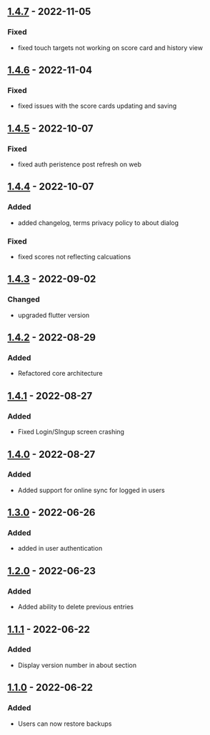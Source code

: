 ## [1.4.7] - 2022-11-05
### Fixed
- fixed touch targets not working on score card and history view

## [1.4.6] - 2022-11-04
### Fixed
- fixed issues with the score cards updating and saving

## [1.4.5] - 2022-10-07
### Fixed
- fixed auth peristence post refresh on web

## [1.4.4] - 2022-10-07
### Added
- added changelog, terms privacy policy to about dialog

### Fixed
- fixed scores not reflecting calcuations

## [1.4.3] - 2022-09-02
### Changed
- upgraded flutter version

## [1.4.2] - 2022-08-29
### Added
- Refactored core architecture

## [1.4.1] - 2022-08-27
### Added
- Fixed Login/SIngup screen crashing

## [1.4.0] - 2022-08-27
### Added
- Added support for online sync for logged in users

## [1.3.0] - 2022-06-26
### Added
- added in user authentication

## [1.2.0] - 2022-06-23
### Added
- Added ability to delete previous entries

## [1.1.1] - 2022-06-22
### Added
- Display version number in about section

## [1.1.0] - 2022-06-22
### Added
- Users can now restore backups

[1.4.7]: https://github.com/RemeJuan/playoffs_score_card/project/compare/1.4.6...1.4.7
[1.4.6]: https://github.com/RemeJuan/playoffs_score_card/project/compare/1.4.5...1.4.6
[1.4.5]: https://github.com/RemeJuan/playoffs_score_card/project/compare/1.4.4...1.4.5
[1.4.4]: https://github.com/RemeJuan/playoffs_score_card/project/compare/1.4.3...1.4.4
[1.4.3]: https://github.com/RemeJuan/playoffs_score_card/project/compare/1.4.2...1.4.3
[1.4.2]: https://github.com/RemeJuan/playoffs_score_card/project/compare/1.4.1...1.4.2
[1.4.1]: https://github.com/RemeJuan/playoffs_score_card/project/compare/1.4.0...1.4.1
[1.4.0]: https://github.com/RemeJuan/playoffs_score_card/project/compare/1.3.0...1.4.0
[1.3.0]: https://github.com/RemeJuan/playoffs_score_card/project/compare/1.2.0...1.3.0
[1.2.0]: https://github.com/RemeJuan/playoffs_score_card/project/compare/1.1.1...1.2.0
[1.1.1]: https://github.com/RemeJuan/playoffs_score_card/project/compare/1.1.0...1.1.1
[1.1.0]: https://github.com/RemeJuan/playoffs_score_card/project/releases/tag/1.1.0